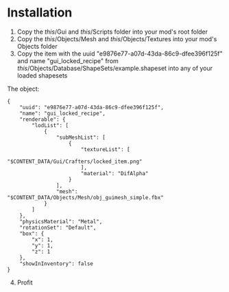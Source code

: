 # Installation
1. Copy the *this*/Gui and *this*/Scripts folder into your mod's root folder
2. Copy the *this*/Objects/Mesh and *this*/Objects/Textures into your mod's Objects folder
3. Copy the item with the uuid "e9876e77-a07d-43da-86c9-dfee396f125f" and name "gui_locked_recipe" from *this*/Objects/Database/ShapeSets/example.shapeset into any of your loaded shapesets

The object:
```
{
	"uuid": "e9876e77-a07d-43da-86c9-dfee396f125f",
	"name": "gui_locked_recipe",
	"renderable": {
		"lodList": [
			{
				"subMeshList": [
					{
						"textureList": [
							"$CONTENT_DATA/Gui/Crafters/locked_item.png"
						],
						"material": "DifAlpha"
					}
				],
				"mesh": "$CONTENT_DATA/Objects/Mesh/obj_guimesh_simple.fbx"
			}
		]
	},
	"physicsMaterial": "Metal",
	"rotationSet": "Default",
	"box": {
		"x": 1,
		"y": 1,
		"z": 1
	},
	"showInInventory": false
}
```

4. Profit
